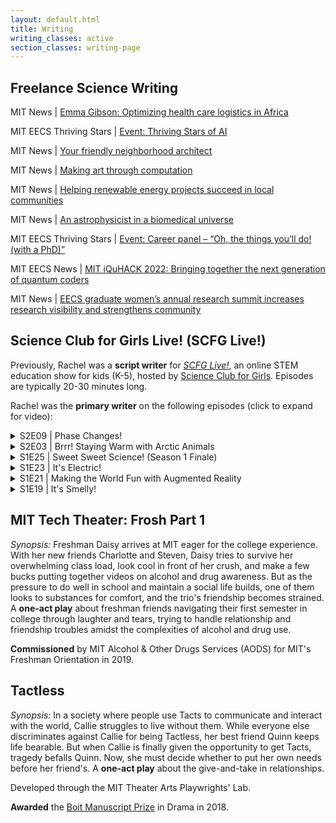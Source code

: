 ```yaml
---
layout: default.html
title: Writing
writing_classes: active
section_classes: writing-page
---
```


## Freelance Science Writing

MIT News | [Emma Gibson: Optimizing health care logistics in Africa](https://news.mit.edu/2022/emma-gibson-health-care-logistics-africa-0728)

MIT EECS Thriving Stars | [Event: Thriving Stars of AI](https://www.eecs.mit.edu/community-equity/thriving-stars/event-thriving-stars-of-ai/)

MIT News | [Your friendly neighborhood architect](https://news.mit.edu/2022/neighborhood-architect-justin-brazier-0713)

MIT News | [Making art through computation](https://news.mit.edu/2022/chelsi-cocking-art-computation-0626)

MIT News | [Helping renewable energy projects succeed in local communities](https://news.mit.edu/2022/jungwoo-chun-renewable-energy-0612)

MIT News | [An astrophysicist in a biomedical universe](https://news.mit.edu/2022/magdelena-allen-pet-scanner-0610)

MIT EECS Thriving Stars | [Event: Career panel – “Oh, the things you’ll do! (with a PhD)”](https://www.eecs.mit.edu/community-equity/thriving-stars/event-career-panel-oh-the-things-youll-do-with-a-phd/)

MIT EECS News | [MIT iQuHACK 2022: Bringing together the next generation of quantum coders](https://www.eecs.mit.edu/mit-iquhack-2022-bringing-together-the-next-generation-of-quantum-coders/)

MIT News | [EECS graduate women’s annual research summit increases research visibility and strengthens community](https://news.mit.edu/2021/eecs-graduate-womens-research-summit-1208)

## Science Club for Girls Live! (SCFG Live!)

Previously, Rachel was a **script writer** for [_SCFG Live!_](https://www.scienceclubforgirls.org/scfglive), an online STEM education show for kids (K-5), hosted by [Science Club for Girls](https://www.scienceclubforgirls.org/about-scfg). Episodes are typically 20-30 minutes long. 

<!-- _SCFG Live!_ broadcasts live on [Facebook Live](https://www.facebook.com/pg/SCFGFan) and [YouTube Live](https://www.youtube.com/playlist?list=PLKMslSo-8aFq_N_NI7QIkv7Mpq_UwaXDF). The show is then rebroadcasted on local TV networks in Boston, Cambridge, Lowell, Lawrence, Somerville, and Brookline. Episodes are also available on-demand on Comcast Xfinity. -->

<!-- The show is rebroadcasted on the following networks: BNN News (Boston Neighborhood Network), Somerville Media Center – SMC, CCTV Cambridge News, Lawrence Community Access TV, Brookline Interactive Group, and LTC Lowell. -->

Rachel was the **primary writer** on the following episodes (click to expand for video):

<!-- Note to self: [original width=560, height=315], [scaled width=448, height=252] -->

<!-- S2E09 | Phase Changes! -->
<details>
<summary>S2E09 | Phase Changes!</summary>
<iframe style="display: block; margin: auto;" width="560" height="315" src="https://www.youtube.com/embed/33Llh2ksqSU" frameborder="0" allow="accelerometer; autoplay; clipboard-write; encrypted-media; gyroscope; picture-in-picture" allowfullscreen></iframe>
</details>

<!-- S2E03 | Brrr! Staying Warm with Arctic Animals -->
<details>
<summary>S2E03 | Brrr! Staying Warm with Arctic Animals</summary>
<iframe style="display: block; margin: auto;" width="560" height="315" src="https://www.youtube.com/embed/8N0V3Pih6as" frameborder="0" allow="accelerometer; autoplay; clipboard-write; encrypted-media; gyroscope; picture-in-picture" allowfullscreen></iframe>
</details>

<!-- Sweet Sweet Science (S1E25) -->
<details>
<summary>S1E25 | Sweet Sweet Science! (Season 1 Finale)</summary>
<iframe style="display: block; margin: auto;" width="560" height="315" src="https://www.youtube.com/embed/Juy8tZl_WQU" frameborder="0" allow="accelerometer; autoplay; clipboard-write; encrypted-media; gyroscope; picture-in-picture" allowfullscreen></iframe>
</details>

<!-- It's Electric (S1E23) -->
<details>
<summary>S1E23 | It's Electric!</summary>
<iframe style="display: block; margin: auto;" width="560" height="315" src="https://www.youtube.com/embed/_xJVE868jy4" frameborder="0" allow="accelerometer; autoplay; clipboard-write; encrypted-media; gyroscope; picture-in-picture" allowfullscreen></iframe>
</details>

<!-- Augmented Reality (S1E21) -->
<details>
<summary>S1E21 | Making the World Fun with Augmented Reality</summary>
<iframe style="display: block; margin: auto;" width="560" height="315" src="https://www.youtube.com/embed/vVyB_UVo61Q" frameborder="0" allow="accelerometer; autoplay; clipboard-write; encrypted-media; gyroscope; picture-in-picture" allowfullscreen></iframe>
</details>

<!-- It's Smelly (S1E19) -->
<details>
<summary>S1E19 | It's Smelly!</summary>
<iframe style="display: block; margin: auto;" width="560" height="315" src="https://www.youtube.com/embed/99lZEh0tBtI" frameborder="0" allow="accelerometer; autoplay; clipboard-write; encrypted-media; gyroscope; picture-in-picture" allowfullscreen></iframe>
</details>

## MIT Tech Theater: Frosh Part 1

_Synopsis:_ Freshman Daisy arrives at MIT eager for the college experience. With her new friends Charlotte and Steven, Daisy tries to survive her overwhelming class load, look cool in front of her crush, and make a few bucks putting together videos on alcohol and drug awareness. But as the pressure to do well in school and maintain a social life builds, one of them looks to substances for comfort, and the trio's friendship becomes strained. A **one-act play** about freshman friends navigating their first semester in college through laughter and tears, trying to handle relationship and friendship troubles amidst the complexities of alcohol and drug use.

**Commissioned** by MIT Alcohol & Other Drugs Services (AODS) for MIT's Freshman Orientation in 2019.

## Tactless

_Synopsis:_ In a society where people use Tacts to communicate and interact with the world, Callie struggles to live without them. While everyone else discriminates against Callie for being Tactless, her best friend Quinn keeps life bearable. But when Callie is finally given the opportunity to get Tacts, tragedy befalls Quinn. Now, she must decide whether to put her own needs before her friend's. A **one-act play** about the give-and-take in relationships.

Developed through the MIT Theater Arts Playwrights' Lab.

**Awarded** the [Boit Manuscript Prize](https://cmsw.mit.edu/publications/ilona-karmel-writing-prizes/) in Drama in 2018.
